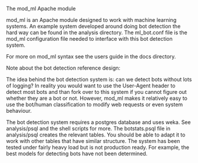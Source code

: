 

The mod_ml Apache module

mod_ml is an Apache module designed to work with machine learning
systems. An example system developed around doing bot detection
the hard way can be found in the analysis directory. The ml_bot.conf
file is the mod_ml configuration file needed to interface with
this bot detection system.

For more on mod_ml syntax see the users guide in the docs directory.

Note about the bot detection reference design:

The idea behind the bot detection system is: can we detect bots
without lots of logging? In reality you would want to use the
User-Agent header to detect most bots and than fork over to
this system if you cannot figure out whether they are a bot or not.
However, mod_ml makes it relatively easy to use the bot/human
classification to modify web requests or even system behaviour.

The bot detection system requires a postgres database and uses
weka. See analysis/psql and the shell scripts for more.
The botstats.psql file in analysis/psql creates the relevant tables.
You should be able to adapt it to work with other tables that
have similar structure. The system has been tested under fairly
heavy load but is not production ready. For example, the best
models for detecting bots have not been determined.

